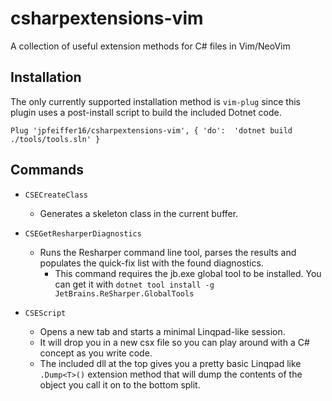 # csharpextensions-vim
A collection of useful extension methods for C# files in Vim/NeoVim

## Installation

The only currently supported installation method is `vim-plug` since this plugin uses a post-install script
to build the included Dotnet code.

```vim
Plug 'jpfeiffer16/csharpextensions-vim', { 'do':  'dotnet build ./tools/tools.sln' }
```

## Commands

* `CSECreateClass`
    - Generates a skeleton class in the current buffer.

* `CSEGetResharperDiagnostics`
    - Runs the Resharper command line tool, parses the results and populates the quick-fix list with the found diagnostics.
       - This command requires the jb.exe global tool to be installed. You can get it with `dotnet tool install -g JetBrains.ReSharper.GlobalTools`

* `CSEScript`
    - Opens a new tab and starts a minimal Linqpad-like session.
    - It will drop you in a new csx file so you can play around with a C# concept as you write code.
    - The included dll at the top gives you a pretty basic Linqpad like `.Dump<T>()` extension method that will
        dump the contents of the object you call it on to the bottom split.
